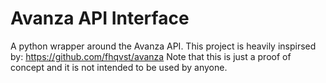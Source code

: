 # Avanza API Interface
A python wrapper around the Avanza API. This project is heavily inspirsed by: https://github.com/fhqvst/avanza
Note that this is just a proof of concept and it is not intended to be used by anyone.
